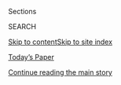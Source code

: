 <div id="app">

<div>

<div class="NYTAppHideMasthead css-1r6wvpq e1suatyy0">

<div class="section css-ui9rw0 e1suatyy2">

<div class="css-eph4ug er09x8g0">

<div class="css-6n7j50">

</div>

<span class="css-1dv1kvn">Sections</span>

<div class="css-10488qs">

<span class="css-1dv1kvn">SEARCH</span>

</div>

[Skip to content](#site-content)[Skip to site
index](#site-index)

</div>

<div class="css-10698na e1huz5gh0">

</div>

</div>

<div id="masthead-bar-one" class="section hasLinks css-15hmgas e1csuq9d3">

<div class="css-uqyvli e1csuq9d0">

</div>

<div class="css-1uqjmks e1csuq9d1">

</div>

<div class="css-9e9ivx">

[](https://myaccount.nytimes3xbfgragh.onion/auth/login?response_type=cookie&client_id=vi)

</div>

<div class="css-1bvtpon e1csuq9d2">

[Today’s Paper](https://www.nytimes3xbfgragh.onion/section/todayspaper)

</div>

</div>

</div>

</div>

<div data-aria-hidden="false">

<div id="site-content" data-role="main">

<div id="top-wrapper" class="css-15p45cc eaca97t0" type="top">

<div id="top-slug" class="css-19x0jxb eaca97t1" hidden="">

Advertisement

</div>

[Continue reading the main
story](#after-top)

<div class="ad top-wrapper" style="text-align:center;height:100%;display:block;min-height:90px">

<div id="top" class="place-ad" data-position="top" data-size-key="top">

</div>

</div>

<div id="after-top">

</div>

</div>

<div id="byline" class="section css-15h4p1b e9abtgs0">

<div class="css-1j21atc e1svk9qx1">

<div class="css-nfcc9b e1svk9qx3">

<div class="css-cnx41t">

![Portrait of Daniel
Victor](https://static01.graylady3jvrrxbe.onion/images/2018/06/14/multimedia/author-daniel-victor/author-daniel-victor-thumbLarge.png)

</div>

<div class="css-vl9dhg e1svk9qx5">

<div class="css-1nrhkj6 e1svk9qx6">

# Daniel Victor

</div>

## <span></span>

Daniel Victor is a reporter on the Express Team, covering a wide variety
of stories with a focus on breaking news. He joined The Times in 2012
from ProPublica and has also worked for news organizations in
Philadelphia, Washington and Harrisburg, Pa. He is an alumnus of Penn
State.

</div>

</div>

</div>

<div>

<div id="mid1-wrapper" class="css-1mn4oms eaca97t0" type="rank">

<div id="mid1-slug" class="css-1tag3rd eaca97t1">

Advertisement

</div>

[Continue reading the main
story](#after-mid1)

<div id="mid1" class="ad mid1-wrapper" style="text-align:center;height:100%;display:block">

</div>

<div id="after-mid1">

</div>

</div>

</div>

<div class="css-185go5a e1o5byef0">

<div class="css-15cbhtu">

  - [Latest](#stream-panel)
  - <span class="css-6n7j50">Search</span>
    <div class="control">
    <div class="label-container css-1dv1kvn">
    Search
    </div>
    <div class="css-wm4t3d">
    **<span id="clear-search-input" class="css-1dv1kvn">Clear this text
    input</span>
    </div>
    </div>
    <span class="css-1iovbfw"></span>

<div id="stream-panel" class="section css-8msx5b e1jz0cab1">

<div class="css-13mho3u">

1.  
    
    <div class="css-1cp3ece">
    
    <div class="css-1l4spti">
    
    [](/es/2020/08/13/espanol/mundo/protestas-bielorrusia.html)
    
    <div class="css-79elbk">
    
    ![](https://static01.graylady3jvrrxbe.onion/images/2020/08/13/world/13xp-belarus-explainer-ES-1/merlin_175528485_0616daf3-9e71-47a4-81f0-db4506d84353-thumbWide.jpg?quality=75&auto=webp&disable=upscale)
    
    </div>
    
    ## ¿Qué sucede en Bielorrusia?
    
    Una guía de las protestas, la respuesta policial y la crisis de
    gobierno provocada por una elección disputada.
    
    <div class="css-1nqbnmb ea5icrr0">
    
    By <span class="css-1n7hynb">Daniel Victor</span>
    
    </div>
    
    <div class="css-185051n">
    
    [Read in
    English](https://www.nytimes3xbfgragh.onion/2020/08/13/world/europe/belarus-protests-guide.html "Read in English")
    
    </div>
    
    </div>
    
    <div class="css-1lc2l26 e1xfvim33">
    
    </div>
    
    </div>

2.  
    
    <div class="css-1cp3ece">
    
    <div class="css-1l4spti">
    
    [](/2020/08/13/world/europe/belarus-protests-guide.html)
    
    <div class="css-79elbk">
    
    ![](https://static01.graylady3jvrrxbe.onion/images/2020/08/13/world/13xp-belarus-explainer-1/merlin_175528485_0616daf3-9e71-47a4-81f0-db4506d84353-thumbWide.jpg?quality=75&auto=webp&disable=upscale)
    
    </div>
    
    ## What’s Happening in Belarus?
    
    After a disputed election, the police cracked down violently on
    protests. But demonstrations continued, calling for the longtime
    president to resign.
    
    <div class="css-1nqbnmb ea5icrr0">
    
    By <span class="css-1n7hynb">Daniel Victor</span>
    
    </div>
    
    <div class="css-185051n">
    
    [Leer en
    español](https://www.nytimes3xbfgragh.onion/es/2020/08/13/espanol/mundo/protestas-bielorrusia.html "Read in Spanish")[阅读简体中文版](https://cn.nytimes3xbfgragh.onion/world/20200818/belarus-protests-guide/ "Read in Simplified Chinese")[閱讀繁體中文版](https://cn.nytimes3xbfgragh.onion/world/20200818/belarus-protests-guide/zh-hant/ "Read in Traditional Chinese")
    
    </div>
    
    </div>
    
    <div class="css-1lc2l26 e1xfvim33">
    
    </div>
    
    </div>

3.  
    
    <div class="css-1cp3ece">
    
    <div class="css-1l4spti">
    
    [](/live/2020/08/12/us/biden-vs-trump/a-good-bet-more-maya-rudolph-on-snl)
    
    ## A good bet? More Maya Rudolph on ‘S.N.L.’
    
    This was featured in live coverage.
    
    <div class="css-1nqbnmb ea5icrr0">
    
    By <span class="css-1n7hynb">Daniel
    Victor</span>
    
    </div>
    
    </div>
    
    <div class="css-1lc2l26 e1xfvim33">
    
    </div>
    
    </div>

4.  
    
    <div class="css-1cp3ece">
    
    <div class="css-1l4spti">
    
    [](/2020/08/12/arts/television/maya-rudolph-kamala-harris-snl.html)
    
    <div class="css-79elbk">
    
    ![](https://static01.graylady3jvrrxbe.onion/images/2020/08/12/world/12xp-rudolph-01/12xp-rudolph-01-thumbWide-v2.jpg?quality=75&auto=webp&disable=upscale)
    
    </div>
    
    ## Kamala Harris as V.P. Pick Could Mean More Maya Rudolph on ‘S.N.L.’
    
    The actress has not committed to continuing her Emmy-nominated
    depiction of the vice-presidential nominee, but she seemed
    intrigued.
    
    <div class="css-1nqbnmb ea5icrr0">
    
    By <span class="css-1n7hynb">Daniel
    Victor</span>
    
    </div>
    
    </div>
    
    <div class="css-1lc2l26 e1xfvim33">
    
    </div>
    
    </div>

5.  
    
    <div class="css-1cp3ece">
    
    <div class="css-1l4spti">
    
    [](/2020/08/07/us/alfonso-morales-milwaukee-police.html)
    
    <div class="css-79elbk">
    
    ![](https://static01.graylady3jvrrxbe.onion/images/2020/08/07/world/07xp-milwaukee-1/07xp-milwaukee-1-thumbWide.jpg?quality=75&auto=webp&disable=upscale)
    
    </div>
    
    ## Milwaukee Police Chief Demoted After Questions Over Protest Response
    
    Officers’ use of tear gas against protesters was among the issues
    that led to Alfonso Morales’s removal from his post.
    
    <div class="css-1nqbnmb ea5icrr0">
    
    By <span class="css-1n7hynb">Daniel
    Victor</span>
    
    </div>
    
    </div>
    
    <div class="css-1lc2l26 e1xfvim33">
    
    </div>
    
    </div>

6.  
    
    <div class="css-1cp3ece">
    
    <div class="css-1l4spti">
    
    [](/2020/07/24/movies/mel-gibson-coronavirus.html)
    
    <div class="css-79elbk">
    
    ![](https://static01.graylady3jvrrxbe.onion/images/2020/07/24/world/24xp-virus-gibson/merlin_148799610_9a102687-849d-4456-a0a8-2e0a5788b38c-thumbWide.jpg?quality=75&auto=webp&disable=upscale)
    
    </div>
    
    ## Mel Gibson Was Hospitalized for Coronavirus
    
    The actor spent a week in a California hospital in April but has
    recovered, a representative said.
    
    <div class="css-1nqbnmb ea5icrr0">
    
    By <span class="css-1n7hynb">Daniel
    Victor</span>
    
    </div>
    
    </div>
    
    <div class="css-1lc2l26 e1xfvim33">
    
    </div>
    
    </div>

7.  
    
    <div class="css-1cp3ece">
    
    <div class="css-1l4spti">
    
    [](/2020/07/17/business/media/christopher-dickey-dead.html)
    
    <div class="css-79elbk">
    
    ![](https://static01.graylady3jvrrxbe.onion/images/2020/07/18/obituaries/18dickey-obit1/17dickey-sub-thumbWide.jpg?quality=75&auto=webp&disable=upscale)
    
    </div>
    
    ## Christopher Dickey, Renowned Foreign Correspondent, Dies at 68
    
    He reported from Paris and from war zones and published seven books,
    including a pained memoir about growing up with his father, the poet
    James Dickey.
    
    <div class="css-1nqbnmb ea5icrr0">
    
    By <span class="css-1n7hynb">Daniel
    Victor</span>
    
    </div>
    
    </div>
    
    <div class="css-1lc2l26 e1xfvim33">
    
    </div>
    
    </div>

8.  
    
    <div class="css-1cp3ece">
    
    <div class="css-1l4spti">
    
    [](/2020/07/13/world/europe/poland-puma-kamil-stanek.html)
    
    <div class="css-79elbk">
    
    ![](https://static01.graylady3jvrrxbe.onion/images/2020/07/13/world/13poland-puma/merlin_139470024_0cfcf224-00d4-490b-a0f0-06c065c2c232-thumbWide.jpg?quality=75&auto=webp&disable=upscale)
    
    </div>
    
    ## Knife-Wielding Polish Man Flees Into Woods, Hoping to Keep Pet Puma
    
    The man eventually complied with a court order to hand over the big
    cat, which he has kept as a pet for six years.
    
    <div class="css-1nqbnmb ea5icrr0">
    
    By <span class="css-1n7hynb">Daniel Victor <span>and</span> Monika
    Pronczuk</span>
    
    </div>
    
    </div>
    
    <div class="css-1lc2l26 e1xfvim33">
    
    </div>
    
    </div>

9.  
    
    <div class="css-1cp3ece">
    
    <div class="css-1l4spti">
    
    [](/2020/07/09/arts/television/naya-rivera-glee-missing.html)
    
    <div class="css-79elbk">
    
    ![](https://static01.graylady3jvrrxbe.onion/images/2020/07/09/world/09xp-rivera/09xp-rivera-thumbWide.jpg?quality=75&auto=webp&disable=upscale)
    
    </div>
    
    ## Naya Rivera, ‘Glee’ Actress, Is Missing at California Lake
    
    There was “no indication” the 33-year-old actress made it to shore
    after going missing Wednesday, the authorities said. They were
    focusing the search on the waters of Lake Piru.
    
    <div class="css-1nqbnmb ea5icrr0">
    
    By <span class="css-1n7hynb">Daniel Victor <span>and</span> Johnny
    Diaz</span>
    
    </div>
    
    </div>
    
    <div class="css-1lc2l26 e1xfvim33">
    
    </div>
    
    </div>

10. 
    
    <div class="css-1cp3ece">
    
    <div class="css-1l4spti">
    
    [](/2020/07/07/obituaries/mary-kay-letourneau-dead.html)
    
    <div class="css-79elbk">
    
    ![](https://static01.graylady3jvrrxbe.onion/images/2020/07/09/world/07xp-letorneau-print/merlin_9447121_1bb090e3-adc3-4777-b7a2-cda2d3f79cfe-thumbWide.jpg?quality=75&auto=webp&disable=upscale)
    
    </div>
    
    ## Mary Kay Letourneau, Teacher Who Raped Student and Then Married Him, Dies at 58
    
    A tabloid fixture in the 1990s, she defended the relationship as
    consensual, as did he.
    
    <div class="css-1nqbnmb ea5icrr0">
    
    By <span class="css-1n7hynb">Daniel
    Victor</span>
    
    </div>
    
    <div class="css-185051n">
    
    [阅读简体中文版](https://cn.nytimes3xbfgragh.onion/obits/20200709/mary-kay-letourneau-dead/ "Read in Simplified Chinese")[閱讀繁體中文版](https://cn.nytimes3xbfgragh.onion/obits/20200709/mary-kay-letourneau-dead/zh-hant/ "Read in Traditional Chinese")
    
    </div>
    
    </div>
    
    <div class="css-1lc2l26 e1xfvim33">
    
    </div>
    
    </div>

<div class="css-13mho3u">

<div class="css-1t62hi8">

<div class="css-1stvaey">

Show
More

<div>

<div style="border:0;clip:rect(0 0 0 0);height:1px;margin:-1px;overflow:hidden;white-space:nowrap;padding:0;width:1px;position:absolute" data-role="log" data-aria-live="assertive">

</div>

<div style="border:0;clip:rect(0 0 0 0);height:1px;margin:-1px;overflow:hidden;white-space:nowrap;padding:0;width:1px;position:absolute" data-role="log" data-aria-live="assertive">

</div>

<div style="border:0;clip:rect(0 0 0 0);height:1px;margin:-1px;overflow:hidden;white-space:nowrap;padding:0;width:1px;position:absolute" data-role="log" data-aria-live="polite">

</div>

<div style="border:0;clip:rect(0 0 0 0);height:1px;margin:-1px;overflow:hidden;white-space:nowrap;padding:0;width:1px;position:absolute" data-role="log" data-aria-live="polite">

</div>

</div>

</div>

</div>

</div>

</div>

<div class="css-g6hk37 supplemental">

<div id="mid2-wrapper" class="css-10wkyv7 eaca97t0" type="lede">

<div id="mid2-slug" class="css-1tag3rd eaca97t1">

Advertisement

</div>

[Continue reading the main
story](#after-mid2)

<div id="mid2" class="ad mid2-wrapper" style="text-align:center;height:100%;display:block;min-height:250px">

</div>

<div id="after-mid2">

</div>

</div>

## Follow Elsewhere

<div class="module-body">

  - [**<span data-aria-hidden="true">bydanielvictor</span><span class="css-1dv1kvn">twitter
    page for bydanielvictor</span>](https://twitter.com/bydanielvictor)

</div>

</div>

</div>

</div>

</div>

</div>

</div>

## Site Index

<div>

</div>

## Site Information Navigation

  - [© <span>2020</span> <span>The New York Times
    Company</span>](https://help.nytimes3xbfgragh.onion/hc/en-us/articles/115014792127-Copyright-notice)

<!-- end list -->

  - [NYTCo](https://www.nytco.com/)
  - [Contact
    Us](https://help.nytimes3xbfgragh.onion/hc/en-us/articles/115015385887-Contact-Us)
  - [Work with us](https://www.nytco.com/careers/)
  - [Advertise](https://nytmediakit.com/)
  - [T Brand Studio](http://www.tbrandstudio.com/)
  - [Your Ad
    Choices](https://www.nytimes3xbfgragh.onion/privacy/cookie-policy#how-do-i-manage-trackers)
  - [Privacy](https://www.nytimes3xbfgragh.onion/privacy)
  - [Terms of
    Service](https://help.nytimes3xbfgragh.onion/hc/en-us/articles/115014893428-Terms-of-service)
  - [Terms of
    Sale](https://help.nytimes3xbfgragh.onion/hc/en-us/articles/115014893968-Terms-of-sale)
  - [Site
    Map](https://spiderbites.nytimes3xbfgragh.onion)
  - [Help](https://help.nytimes3xbfgragh.onion/hc/en-us)
  - [Subscriptions](https://www.nytimes3xbfgragh.onion/subscription?campaignId=37WXW)

</div>

</div>
